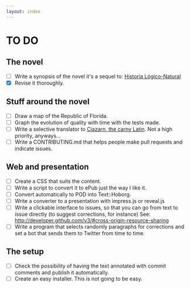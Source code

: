 ```yaml
---
layout: index
---
```


TO DO
====

The novel
---------

- [ ] Write a synopsis of the novel it's a sequel to: [Historia Lógico-Natural](https://authorcentral.amazon.com/gp/books/book-detail-page?ie=UTF8&bookASIN=B00CLOF224&index=default&language=en_US)
- [x] Revise it thoroughly. 

Stuff around the novel
----------------------

- [ ] Draw a map of the Republic of Florida.
- [ ] Graph the evolution of quality with time with the tests made.
- [ ] Write a selective translator to [Ciazarn, the carny Latin](http://www.goodmagic.com/carny/ciazarn.htm). Not a high priority, anyways...
- [ ] Write a CONTRIBUTING.md that helps people make pull requests and indicate issues.

Web and presentation
--------------------

- [ ] Create a CSS that suits the content.
- [ ] Write a script to convert it to ePub just the way I like it.
- [ ] Convert automatically to POD into Text::Hoborg.
- [ ] Write a converter to a presentation with impress.js or reveal.js
- [ ] Write a clickable interface to issues, so that you can go from text to issue directly (to suggest corrections, for instance) See: http://developer.github.com/v3/#cross-origin-resource-sharing
- [ ] Write a program that selects randomly paragraphs for corrections and set a bot that sends them to Twitter from time to time.

The setup
---------

- [ ] Check the possibility of having the text annotated with commit comments and publish it automatically.  
- [ ] Create an easy installer. This is not going to be easy.
